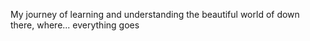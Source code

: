 My journey of learning and understanding the beautiful world of down there, where... everything goes
